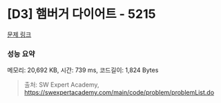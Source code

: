 # [D3] 햄버거 다이어트 - 5215 

[문제 링크](https://swexpertacademy.com/main/code/problem/problemDetail.do?contestProbId=AWT-lPB6dHUDFAVT) 

### 성능 요약

메모리: 20,692 KB, 시간: 739 ms, 코드길이: 1,824 Bytes



> 출처: SW Expert Academy, https://swexpertacademy.com/main/code/problem/problemList.do